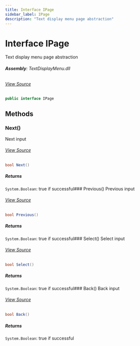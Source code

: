 ```yaml
---
title: Interface IPage
sidebar_label: IPage
description: "Text display menu page abstraction"
---
```

# Interface IPage
Text display menu page abstraction

###### **Assembly**: TextDisplayMenu.dll
###### [View Source](https://github.com/WildernessLabs/Meadow.Foundation.git/blob/develop/Source/Meadow.Foundation.Libraries_and_Frameworks/Displays.TextDisplayMenu/Driver/Interfaces/IPage.cs#L6)
```csharp title="Declaration"
public interface IPage
```
## Methods
### Next()
Next input
###### [View Source](https://github.com/WildernessLabs/Meadow.Foundation.git/blob/develop/Source/Meadow.Foundation.Libraries_and_Frameworks/Displays.TextDisplayMenu/Driver/Interfaces/IPage.cs#L12)
```csharp title="Declaration"
bool Next()
```

##### Returns

`System.Boolean`: true if successful### Previous()
Previous input
###### [View Source](https://github.com/WildernessLabs/Meadow.Foundation.git/blob/develop/Source/Meadow.Foundation.Libraries_and_Frameworks/Displays.TextDisplayMenu/Driver/Interfaces/IPage.cs#L18)
```csharp title="Declaration"
bool Previous()
```

##### Returns

`System.Boolean`: true if successful### Select()
Select input
###### [View Source](https://github.com/WildernessLabs/Meadow.Foundation.git/blob/develop/Source/Meadow.Foundation.Libraries_and_Frameworks/Displays.TextDisplayMenu/Driver/Interfaces/IPage.cs#L24)
```csharp title="Declaration"
bool Select()
```

##### Returns

`System.Boolean`: true if successful### Back()
Back input
###### [View Source](https://github.com/WildernessLabs/Meadow.Foundation.git/blob/develop/Source/Meadow.Foundation.Libraries_and_Frameworks/Displays.TextDisplayMenu/Driver/Interfaces/IPage.cs#L30)
```csharp title="Declaration"
bool Back()
```

##### Returns

`System.Boolean`: true if successful